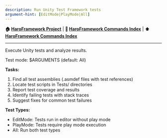 ```yaml
---
description: Run Unity Test Framework tests
argument-hint: [EditMode|PlayMode|All]
---
```




<!-- Navigation -->
**🏠 [HaroFramework Project](../MASTER_INDEX.md)** | **📂 [HaroFramework Commands Index](INDEX.md)** | **⬆️ [HaroFramework Commands Index](INDEX.md)**

---
Execute Unity tests and analyze results.

Test mode: $ARGUMENTS (default: All)

**Tasks:**
1. Find all test assemblies (.asmdef files with test references)
2. Locate test scripts in Tests/ directories
3. Report test coverage and results
4. Identify failing tests with stack traces
5. Suggest fixes for common test failures

**Test Types:**
- EditMode: Tests run in editor without play mode
- PlayMode: Tests require play mode execution
- All: Run both test types
